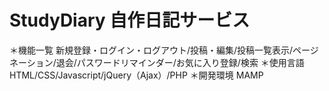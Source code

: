 # StudyDiary 自作日記サービス
＊機能一覧
新規登録・ログイン・ログアウト/投稿・編集/投稿一覧表示/ページネーション/退会/パスワードリマインダー/お気に入り登録/検索
＊使用言語
HTML/CSS/Javascript/jQuery（Ajax）/PHP
＊開発環境
MAMP

